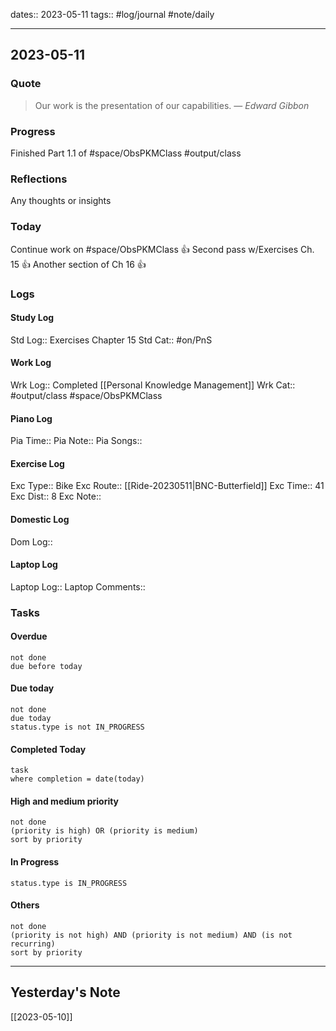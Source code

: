 dates:: 2023-05-11
tags:: #log/journal #note/daily 

---
## 2023-05-11

### Quote

> Our work is the presentation of our capabilities.
> — <cite>Edward Gibbon</cite>


### Progress

Finished Part 1.1 of #space/ObsPKMClass #output/class 

### Reflections

Any thoughts or insights

### Today
Continue work on #space/ObsPKMClass 👍
Second pass w/Exercises Ch. 15 👍
Another section of Ch 16 👍

### Logs

#### Study Log
Std Log:: Exercises Chapter 15
Std Cat:: #on/PnS 

#### Work Log
Wrk Log:: Completed [[Personal Knowledge Management]]
Wrk Cat:: #output/class #space/ObsPKMClass 

#### Piano Log

Pia Time:: 
Pia Note:: 
Pia Songs:: 

#### Exercise Log

Exc Type:: Bike
Exc Route:: [[Ride-20230511|BNC-Butterfield]]
Exc Time:: 41
Exc Dist:: 8
Exc Note:: 

#### Domestic Log

Dom Log:: 

#### Laptop Log

Laptop Log:: 
Laptop Comments::

### Tasks

#### Overdue

```tasks
not done
due before today
```


#### Due today

```tasks
not done
due today
status.type is not IN_PROGRESS
```

#### Completed Today

```dataview
task
where completion = date(today)
```


#### High and medium priority

```tasks
not done
(priority is high) OR (priority is medium)
sort by priority
```

#### In Progress

```tasks
status.type is IN_PROGRESS
```

#### Others

```tasks
not done
(priority is not high) AND (priority is not medium) AND (is not recurring)
sort by priority
```


---
## Yesterday's Note

[[2023-05-10]]


